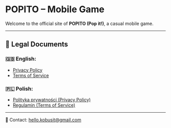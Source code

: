 # POPITO – Mobile Game

Welcome to the official site of **POPITO (Pop it!)**, a casual mobile game.

---

## 📄 Legal Documents

### 🇬🇧 English:
- [Privacy Policy](https://rkobus.github.io/tap-it-tos-pp/pp-en/)
- [Terms of Service](https://rkobus.github.io/tap-it-tos-pp/tos-en/)

### 🇵🇱 Polish:
- [Polityka prywatności (Privacy Policy)](https://rkobus.github.io/tap-it-tos-pp/pp-pl/)
- [Regulamin (Terms of Service)](https://rkobus.github.io/tap-it-tos-pp/tos-pl/)

---

📧 Contact: [hello.kobusit@gmail.com](mailto:hello.kobusit@gmail.com)
